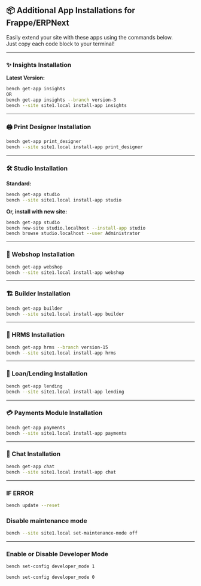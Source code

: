 ## 📦 Additional App Installations for Frappe/ERPNext

Easily extend your site with these apps using the commands below.  
Just copy each code block to your terminal!

---

### ✨ Insights Installation

**Latest Version:**
```bash
bench get-app insights
OR
bench get-app insights --branch version-3
bench --site site1.local install-app insights
```

---

### 🖨️ Print Designer Installation

```bash
bench get-app print_designer
bench --site site1.local install-app print_designer
```

---

### 🛠️ Studio Installation

**Standard:**
```bash
bench get-app studio
bench --site site1.local install-app studio
```

**Or, install with new site:**
```bash
bench get-app studio
bench new-site studio.localhost --install-app studio
bench browse studio.localhost --user Administrator
```

---

### 🛒 Webshop Installation

```bash
bench get-app webshop
bench --site site1.local install-app webshop
```

---

### 🏗️ Builder Installation

```bash
bench get-app builder
bench --site site1.local install-app builder
```

---

### 👥 HRMS Installation

```bash
bench get-app hrms --branch version-15
bench --site site1.local install-app hrms
```
---

### 👥 Loan/Lending Installation

```bash
bench get-app lending
bench --site site1.local install-app lending
```
---

### 💳 Payments Module Installation

```bash
bench get-app payments
bench --site site1.local install-app payments
```

---

### 💬 Chat Installation

```bash
bench get-app chat
bench --site site1.local install-app chat
```

---
### IF ERROR
```bash
bench update --reset
```
 
### Disable maintenance mode
```bash
bench --site site1.local set-maintenance-mode off
```
---
### Enable or Disable Developer Mode
```bash
bench set-config developer_mode 1
```
```
bench set-config developer_mode 0
```
